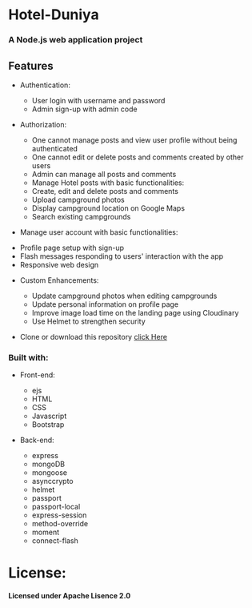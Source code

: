 # Hotel-Duniya
### A Node.js web application project


## Features
* Authentication:
   - User login with username and password
   - Admin sign-up with admin code

* Authorization:
  - One cannot manage posts and view user profile without being authenticated
  - One cannot edit or delete posts and comments created by other users
  - Admin can manage all posts and comments
  - Manage Hotel posts with basic functionalities:
  - Create, edit and delete posts and comments
  - Upload campground photos
  - Display campground location on Google Maps
  - Search existing campgrounds
  
  
 * Manage user account with basic functionalities:
  - Profile page setup with sign-up
  - Flash messages responding to users' interaction with the app
  - Responsive web design

* Custom Enhancements:
  - Update campground photos when editing campgrounds
  - Update personal information on profile page
  - Improve image load time on the landing page using Cloudinary
  - Use Helmet to strengthen security


* Clone or download this repository [click Here](https://github.com/kishankunal/Hotel-Duniya)
       


### Built with:

* Front-end:
  - ejs
  - HTML
  - CSS
  - Javascript
  - Bootstrap
		
		
* Back-end:
  - express
  - mongoDB
  - mongoose
  - asynccrypto
  - helmet
  - passport
  - passport-local
  - express-session
  - method-override
  - moment
  - connect-flash

# License:
 #### Licensed under Apache Lisence 2.0
